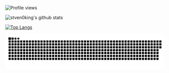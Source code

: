 <!---
- 👋 Hi, I’m @stven0king
- 👀 I’m interested in ...
- 🌱 I’m currently learning ...
- 💞️ I’m looking to collaborate on ...
- 📫 How to reach me ...


stven0king/stven0king is a ✨ special ✨ repository because its `README.md` (this file) appears on your GitHub profile.
You can click the Preview link to take a look at your changes.
--->

![Profile views](https://gpvc.arturio.dev/stven0king)

![stven0king's github stats](https://github-readme-stats.vercel.app/api?username=stven0king&show_icons=true)

[![Top Langs](https://github-readme-stats.vercel.app/api/top-langs/?username=stven0king&layout=compact)](https://github.com/anuraghazra/github-readme-stats)

<a href=#><img src="GluttonousSnake.svg"></a>